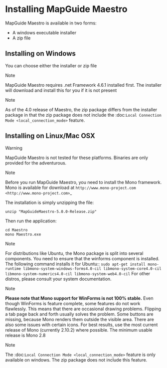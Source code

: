 # Installing MapGuide Maestro

MapGuide Maestro is available in two forms:

 * A windows executable installer
 * A zip file

## Installing on Windows

You can choose either the installer or zip file 

> [!NOTE]
> MapGuide Maestro requires .net Framework 4.6.1 installed first. The installer will download and install this for you if it is not present
 
> [!NOTE]
> As of the 4.0 release of Maestro, the zip package differs from the installer package in that the zip package does not include the :doc:`Local Connection Mode <local_connection_mode>` feature.

## Installing on Linux/Mac OSX

> [!WARNING]
> MapGuide Maestro is not tested for these platforms. Binaries are only provided for the adventurous.

> [!NOTE]
> Before you run MapGuide Maestro, you need to install the Mono framework. Mono is available for download at `http://www.mono-project.com <http://www.mono-project.com>`_

The installation is simply unzipping the file:

    unzip "MapGuideMaestro-5.0.0-Release.zip"

Then run the application:

    cd Maestro
    mono Maestro.exe
 
> [!NOTE]
> For distributions like Ubuntu, the Mono package is split into several components. You need to ensure that the winforms component is installed. The following command installs it for Ubuntu::
> `sudo apt-get install mono-runtime libmono-system-windows-forms4.0-cil libmono-system-core4.0-cil libmono-system-numerics4.0-cil libmono-system-web4.0-cil`
> For other distros, please consult your system documentation. 
    
> [!NOTE]
> **Please note that Mono support for WinForms is not 100% stable.** Even though WinForms is feature complete, some features do not work flawlessly. This means that there are occasional drawing problems. Flipping a tab page back and forth usually solves the problem. Some buttons are missing, because Mono renders them outside the visible area. There are also some issues with certain icons.
> For best results, use the most current release of Mono (currently 2.10.2) where possible. The minimum usable release is Mono 2.8
    
> [!NOTE]
> The :doc:`Local Connection Mode <local_connection_mode>` feature is only available on windows. The zip package does not include this feature.

